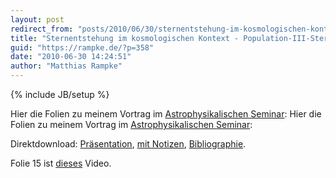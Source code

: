 ```yaml
---
layout: post
redirect_from: "posts/2010/06/30/sternentstehung-im-kosmologischen-kontext-population-iii-sterne/"
title: "Sternentstehung im kosmologischen Kontext - Population-III-Sterne"
guid: "https://rampke.de/?p=358"
date: "2010-06-30 14:24:51"
author: "Matthias Rampke"
---
```

{% include JB/setup %}

Hier die Folien zu meinem Vortrag im <a href="http://www-astro.physik.tu-berlin.de/lv/view/426">Astrophysikalischen Seminar</a>:
Hier die Folien zu meinem Vortrag im <a href="http://www-astro.physik.tu-berlin.de/lv/view/426">Astrophysikalischen Seminar</a>:

Direktdownload: <a href='/wp-content/uploads/2010/06/populationIII.pdf' >Pr&auml;sentation</a>, <a href='/wp-content/uploads/2010/06/populationIII-notes.pdf' >mit Notizen</a>, <a href='/wp-content/uploads/2010/06/populationIII.bib' >Bibliographie</a>.

Folie 15 ist <a href="http://www.youtube.com/watch?v=EzkG-fESxWM">dieses</a> Video.


